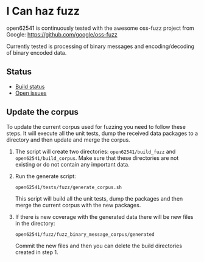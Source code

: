 I Can haz fuzz
==============

open62541 is continuously tested with the awesome oss-fuzz project from Google:
https://github.com/google/oss-fuzz

Currently tested is processing of binary messages and encoding/decoding of
binary encoded data.

## Status

* [Build status](https://oss-fuzz-build-logs.storage.googleapis.com/index.html)
* [Open issues](https://bugs.chromium.org/p/oss-fuzz/issues/list?q=label:Proj-open62541)

## Update the corpus

To update the current corpus used for fuzzing you need to follow these steps.
It will execute all the unit tests, dump the received data packages to a directory
and then update and merge the corpus.

1. The script will create two directories: `open62541/build_fuzz` and `open62541/build_corpus`.
   Make sure that these directories are not existing or do not contain any important data.

2. Run the generate script:

   `open62541/tests/fuzz/generate_corpus.sh`
   
   This script will build all the unit tests, dump the packages and then merge the current 
   corpus with the new packages. 
    
3. If there is new coverage with the generated data there will be new files in the directory:

   `open62541/fuzz/fuzz_binary_message_corpus/generated`
   
   Commit the new files and then you can delete the build directories created in step 1.
